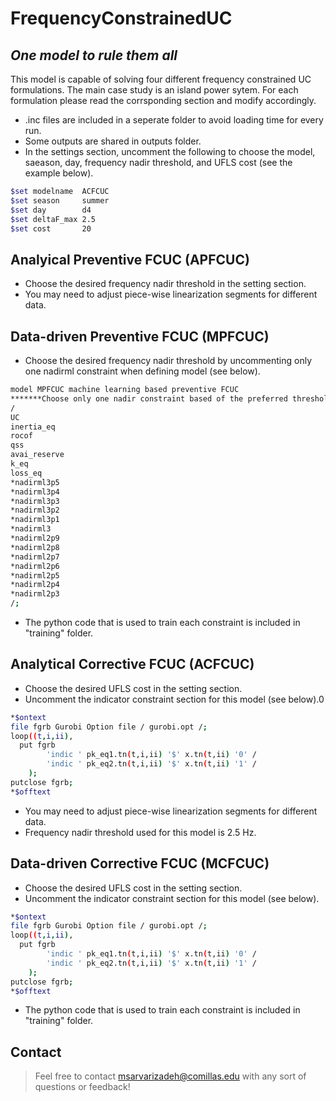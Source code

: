 # FrequencyConstrainedUC
## _One model to rule them all_
This model is capable of solving four different frequency constrained UC formulations.
The main case study is an island power sytem.
For each formulation please read the corrsponding section and modify accordingly.

- .inc files are included in a seperate folder to avoid loading time for every run.
- Some outputs are shared in outputs folder.
- In the settings section, uncomment the following to choose the model, saeason, day, frequency nadir threshold, and UFLS cost (see the example below).
```sh
$set modelname  ACFCUC
$set season     summer
$set day        d4
$set deltaF_max 2.5
$set cost       20
```

## Analyical Preventive FCUC (APFCUC)

- Choose the desired frequency nadir threshold in the setting section.
- You may need to adjust piece-wise linearization segments for different data.

## Data-driven Preventive FCUC (MPFCUC)

- Choose the desired frequency nadir threshold by uncommenting only one nadirml constraint when defining model (see below).

```sh
model MPFCUC machine learning based preventive FCUC
*******Choose only one nadir constraint based of the preferred threshold*******
/
UC
inertia_eq
rocof
qss
avai_reserve
k_eq
loss_eq
*nadirml3p5           
*nadirml3p4              
*nadirml3p3            
*nadirml3p2         
*nadirml3p1
*nadirml3    
*nadirml2p9
*nadirml2p8
*nadirml2p7
*nadirml2p6
*nadirml2p5
*nadirml2p4              
*nadirml2p3             
/;
```

- The python code that is used to train each constraint is included in "training" folder.


## Analytical Corrective FCUC (ACFCUC)

- Choose the desired UFLS cost in the setting section.
- Uncomment the indicator constraint section for this model (see below).0

```sh
*$ontext
file fgrb Gurobi Option file / gurobi.opt /; 
loop((t,i,ii),
  put fgrb    
        'indic ' pk_eq1.tn(t,i,ii) '$' x.tn(t,ii) '0' /
        'indic ' pk_eq2.tn(t,i,ii) '$' x.tn(t,ii) '1' /
    );
putclose fgrb;
*$offtext
```

- You may need to adjust piece-wise linearization segments for different data.
- Frequency nadir threshold used for this model is 2.5 Hz.


## Data-driven Corrective FCUC (MCFCUC)

- Choose the desired UFLS cost in the setting section.
- Uncomment the indicator constraint section for this model (see below).
```sh
*$ontext
file fgrb Gurobi Option file / gurobi.opt /; 
loop((t,i,ii),
  put fgrb    
        'indic ' pk_eq1.tn(t,i,ii) '$' x.tn(t,ii) '0' /
        'indic ' pk_eq2.tn(t,i,ii) '$' x.tn(t,ii) '1' /
    );
putclose fgrb;
*$offtext
```
- The python code that is used to train each constraint is included in "training" folder.

## Contact
> Feel free to contact msarvarizadeh@comillas.edu with any sort of questions or feedback!





